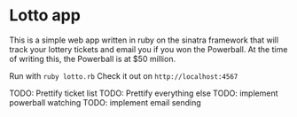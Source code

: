 # Lotto app

This is a simple web app written in ruby on the sinatra framework that will track your lottery tickets and email you if you won the Powerball.
At the time of writing this, the Powerball is at $50 million.

Run with `ruby lotto.rb`
Check it out on `http://localhost:4567`

TODO: Prettify ticket list
TODO: Prettify everything else
TODO: implement powerball watching
TODO: implement email sending
